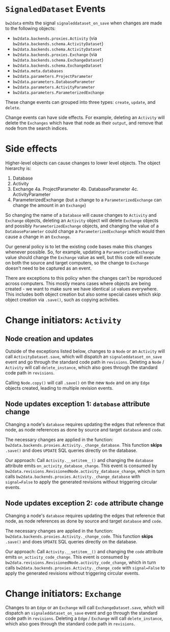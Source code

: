 # `SignaledDataset` Events

`bw2data` emits the signal `signaleddataset_on_save` when changes are made to the following objects:

* `bw2data.backends.proxies.Activity` (via `bw2data.backends.schema.ActivityDataset`)
* `bw2data.backends.schema.ActivityDataset`
* `bw2data.backends.proxies.Exchange` (via `bw2data.backends.schema.ExchangeDataset`)
* `bw2data.backends.schema.ExchangeDataset`
* `bw2data.meta.databases`
* `bw2data.parameters.ProjectParameter`
* `bw2data.parameters.DatabaseParameter`
* `bw2data.parameters.ActivityParameter`
* `bw2data.parameters.ParameterizedExchange`

These change events can grouped into three types: `create`, `update`, and `delete`.

Change events can have side effects. For example, deleting an `Activity` will delete the `Exchanges` which have that node as their `output`, and remove that node from the search indices.

# Side effects

Higher-level objects can cause changes to lower level objects. The object hierarchy is:

1. Database
2. Activity
3. Exchange
4a. ProjectParameter
4b. DatabaseParameter
4c. ActivityParameter
5. ParameterizedExchange (but a change to a `ParameterizedExchange` can change the amount in an `Exchange`)

So changing the name of a `Database` will cause changes to `Activity` and `Exchange` objects, deleting an `Activity` object will delete `Exchange` objects and possibly `ParameterizedExchange` objects, and changing the value of a `DatabaseParameter` could change a `ParameterizedExchange` which would then cause a change in an `Exchange`.

Our general policy is to let the existing code bases make this changes whenever possible. So, for example, updating a `ParameterizedExchange` value should change the `Exchange` value as well, but this code will execute on both the source and target computers, so the change to `Exchange` doesn't need to be captured as an event.

There are exceptions to this policy when the changes can't be reproduced across computers. This mostly means cases where objects are being created - we want to make sure we have identical `id` values everywhere. This includes both object creation but also some special cases which skip object creation via `.save()`, such as copying activities.

# Change initiators: `Activity`

## Node creation and updates

Outside of the exceptions listed below, changes to a `Node` or an `Activity` will call `ActivityDataset.save`, which will dispatch an `signaleddataset_on_save` event and go through the standard code path in `revisions`. Deleting a `Node` / `Activity` will call `delete_instance`, which also goes through the standard code path in `revisions`.

Calling `Node.copy()` will call `.save()` on the new `Node` and on any `Edge` objects created, leading to multiple revision events.

## Node updates exception 1: `database` attribute change

Changing a node's `database` requires updating the edges that reference that node, as node references as done by source and target `database` and `code`.

The necessary changes are applied in the function: `bw2data.backends.proxies.Activity._change_database`. This function **skips** `.save()` and does `UPDATE` SQL queries directly on the database.

Our approach: Call `Activity.__setitem__()` and changing the `database` attribute emits `on_activity_database_change`. This event is consumed by `bw2data.revisions.RevisionedNode.activity_database_change`, which in turn calls `bw2data.backends.proxies.Activity._change_database` with `signal=False` to apply the generated revisions without triggering circular events.

## Node updates exception 2: `code` attribute change

Changing a node's `database` requires updating the edges that reference that node, as node references as done by source and target `database` and `code`.

The necessary changes are applied in the function: `bw2data.backends.proxies.Activity._change_code`. This function **skips** `.save()` and does `UPDATE` SQL queries directly on the database.

Our approach: Call `Activity.__setitem__()` and changing the `code` attribute emits `on_activity_code_change`. This event is consumed by `bw2data.revisions.RevisionedNode.activity_code_change`, which in turn calls `bw2data.backends.proxies.Activity._change_code` with `signal=False` to apply the generated revisions without triggering circular events.

# Change initiators: `Exchange`

Changes to an `Edge` or an `Exchange` will call `ExchangeDataset.save`, which will dispatch an `signaleddataset_on_save` event and go through the standard code path in `revisions`. Deleting a `Edge` / `Exchange` will call `delete_instance`, which also goes through the standard code path in `revisions`.
